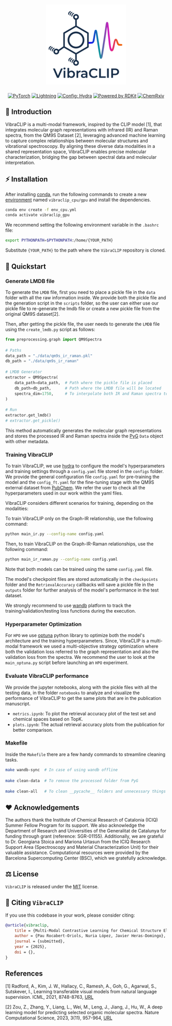 <div align="center">

<h1 align="center"><img src="img/logo.png" width="250"/></h1>

<a href="https://pytorch.org/get-started/locally/"><img alt="PyTorch" src="https://img.shields.io/badge/PyTorch-ee4c2c?logo=pytorch&logoColor=white"></a>
<a href="https://pytorchlightning.ai/"><img alt="Lightning" src="https://img.shields.io/badge/-Lightning-792ee5?logo=pytorchlightning&logoColor=white"></a>
<a href="https://hydra.cc/"><img alt="Config: Hydra" src="https://img.shields.io/badge/Config-Hydra-89b8cd"></a>
[![Powered by RDKit](https://img.shields.io/badge/Powered%20by-RDKit-3838ff.svg?logo=data:image/png;base64,iVBORw0KGgoAAAANSUhEUgAAABAAAAAQBAMAAADt3eJSAAAABGdBTUEAALGPC/xhBQAAACBjSFJNAAB6JgAAgIQAAPoAAACA6AAAdTAAAOpgAAA6mAAAF3CculE8AAAAFVBMVEXc3NwUFP8UPP9kZP+MjP+0tP////9ZXZotAAAAAXRSTlMAQObYZgAAAAFiS0dEBmFmuH0AAAAHdElNRQfmAwsPGi+MyC9RAAAAQElEQVQI12NgQABGQUEBMENISUkRLKBsbGwEEhIyBgJFsICLC0iIUdnExcUZwnANQWfApKCK4doRBsKtQFgKAQC5Ww1JEHSEkAAAACV0RVh0ZGF0ZTpjcmVhdGUAMjAyMi0wMy0xMVQxNToyNjo0NyswMDowMDzr2J4AAAAldEVYdGRhdGU6bW9kaWZ5ADIwMjItMDMtMTFUMTU6MjY6NDcrMDA6MDBNtmAiAAAAAElFTkSuQmCC)](https://www.rdkit.org/)
[![ChemRxiv](https://img.shields.io/badge/ChemRxiv-Preprint-red)]()

</div>

## 📌 Introduction

VibraCLIP is a multi-modal framework, inspired by the CLIP model [1], that integrates molecular graph representations with infrared (IR) and Raman spectra, from the QM9S Dataset [2], leveraging advanced machine learning to capture complex relationships between molecular structures and vibrational spectroscopy. By aligning these diverse data modalities in a shared representation space, VibraCLIP enables precise molecular characterization, bridging the gap between spectral data and molecular interpretation.

## ⚡ Installation
After installing [conda](http://conda.pydata.org/), run the following commands to create a new [environment](https://conda.io/docs/user-guide/tasks/manage-environments.html)
named `vibraclip_cpu/gpu` and install the dependencies.

```bash
conda env create -f env_cpu.yml
conda activate vibraclip_gpu
```

We recommend setting the following environment variable in the `.bashrc` file:

```bash
export PYTHONPATH=$PYTHONPATH:/home/{YOUR_PATH}
```

Substitute `{YOUR_PATH}` to the path where the `VibraCLIP` repository is cloned.

## 🚀 Quickstart

### Generate LMDB file
To generate the `LMDB` file, first you need to place a pickle file in the `data` folder with all the raw information inside. We provide both the pickle file and the generation script in the `scripts` folder, so the user can either use our pickle file to re-generate the lmdb file or create a new pickle file from the original QM9S dataset[2].

Then, after getting the pickle file, the user needs to generate the `LMDB` file using the `create_lmdb.py` script as follows:

```python
from preprocessing.graph import QM9Spectra

# Paths
data_path = "./data/qm9s_ir_raman.pkl"
db_path = "./data/qm9s_ir_raman"

# LMDB Generator
extractor = QM9Spectra(
    data_path=data_path,  # Path where the pickle file is placed
    db_path=db_path,      # Path where the LMDB file will be located
    spectra_dim=1750,     # To interpolate both IR and Raman spectra to a given dimension
)

# Run
extractor.get_lmdb()
# extractor.get_pickle()
```

This method automatically generates the molecular graph representations and stores the processed IR and Raman spectra inside the [PyG](https://pytorch-geometric.readthedocs.io/en/latest/) `Data` object with other metadata.

### Training VibraCLIP
To train VibraCLIP, we use [hydra](https://hydra.cc/) to configure the model's hyperparameters and training settings through a `config.yaml` file stored in the `configs` folder. We provide the general configuration file `config.yaml` for pre-training the model and the `config_ft.yaml` for the fine-tuning stage with the QM9S external dataset from [PubChem](https://pubchem.ncbi.nlm.nih.gov/). We refer the user to check all the hyperparameters used in our work within the yaml files.

VibraCLIP considers different scenarios for training, depending on the modalities:

To train VibraCLIP only on the Graph-IR relationship, use the following command:

```bash
python main_ir.py --config-name config.yaml
```

Then, to train VibraCLIP on the Graph-IR-Raman relationships, use the following command:

```bash
python main_ir_raman.py --config-name config.yaml
```

Note that both models can be trained using the same `config.yaml` file.

The model's checkpoint files are stored automatically in the `checkpoints` folder and the `RetrievalAccuracy` callbacks will save a pickle file in the `outputs` folder for further analysis of the model's performance in the test dataset.

We strongly recommend to use [wandb](https://docs.wandb.ai/) platform to track the training/validation/testing loss functions during the execution.

### Hyperparameter Optimization
For `HPO` we use [optuna](https://optuna.readthedocs.io/en/stable/) python library to optimize both the model's architecture and the training hyperparameters. Since, VibraCLIP is a multi-modal framework we used a multi-objective strategy optimization where both the validation loss referred to the graph representation and also the validation loss from the spectra. We recommend the user to look at the `main_optuna.py` script before launching an `HPO` experiment.

### Evaluate VibraCLIP performance
We provide the jupyter notebooks, along with the pickle files with all the testing data, in the folder `notebooks` to analyze and visualize the performance of VibraCLIP to get the same plots that are in the publication manuscript.

- `metrics.ipynb`: To plot the retrieval accuracy plot of the test set and chemical spaces based on TopK.
- `plots.ipynb`: The actual retrieval accuracy plots from the publication for better comparison.

### Makefile
Inside the `Makefile` there are a few handy commands to streamline cleaning tasks.

```bash
make wandb-sync  # In case of using wandb offline

make clean-data  # To remove the processed folder from PyG

make clean-all   # To clean __pycache__ folders and unnecessary things
```

## ❤️  Acknowledgements
The authors thank the Institute of Chemical Research of Catalonia (ICIQ) Summer Fellow Program for its support. We also acknowledge the Department of Research and Universities of the Generalitat de Catalunya for funding through grant (reference: SGR-01155). Additionally, we are grateful to Dr. Georgiana Stoica and Mariona Urtasun from the ICIQ Research Support Area (Spectroscopy and Material Characterization Unit) for their valuable assistance. Computational resources were provided by the Barcelona Supercomputing Center (BSC), which we gratefully acknowledge.

## ⚖️  License
`VibraCLIP` is released under the [MIT]() license.

## 📄 Citing `VibraCLIP`

If you use this codebase in your work, please consider citing:

```bibtex
@article{vibraclip,
    title = {Multi-Modal Contrastive Learning for Chemical Structure Elucidation with VibraCLIP},
    author = {Pau Rocabert-Oriols, Nuria López, Javier Heras-Domingo},
    journal = {submitted},
    year = {2025},
    doi = {},
}
```

## References
<a id="1">[1]</a>
Radford, A., Kim, J. W., Hallacy, C., Ramesh, A., Goh, G., Agarwal, S., Sutskever, I.,
Learning transferable visual models from natural language supervision. ICML, 2021, 8748-8763, [URL](http://proceedings.mlr.press/v139/radford21a)

<a id="2">[2]</a>
Zou, Z., Zhang, Y., Liang, L., Wei, M., Leng, J., Jiang, J., Hu, W., A deep learning model for predicting selected organic molecular spectra. Nature Computational Science, 2023, 3(11), 957-964, [URL](https://www.nature.com/articles/s43588-023-00550-y)
